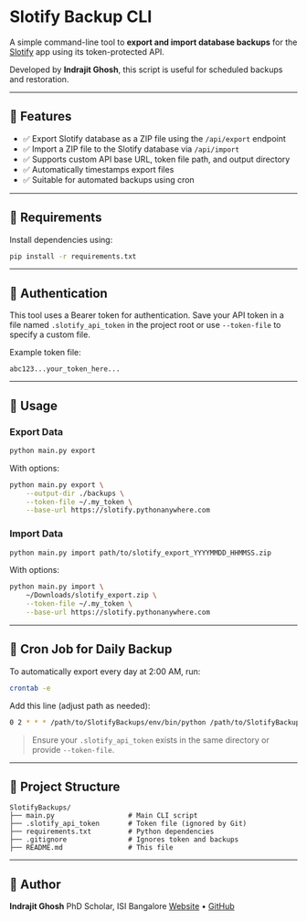 # Slotify Backup CLI

A simple command-line tool to **export and import database backups** for the [Slotify](https://slotify.pythonanywhere.com) app using its token-protected API.

Developed by **Indrajit Ghosh**, this script is useful for scheduled backups and restoration.

---

## 🌟 Features

- ✅ Export Slotify database as a ZIP file using the `/api/export` endpoint
- ✅ Import a ZIP file to the Slotify database via `/api/import`
- ✅ Supports custom API base URL, token file path, and output directory
- ✅ Automatically timestamps export files
- ✅ Suitable for automated backups using cron

---

## 🔧 Requirements

Install dependencies using:

```bash
pip install -r requirements.txt
````

---

## 🔐 Authentication

This tool uses a Bearer token for authentication.
Save your API token in a file named `.slotify_api_token` in the project root or use `--token-file` to specify a custom file.

Example token file:

```
abc123...your_token_here...
```

---

## 🚀 Usage

### Export Data

```bash
python main.py export
```

With options:

```bash
python main.py export \
    --output-dir ./backups \
    --token-file ~/.my_token \
    --base-url https://slotify.pythonanywhere.com
```

### Import Data

```bash
python main.py import path/to/slotify_export_YYYYMMDD_HHMMSS.zip
```

With options:

```bash
python main.py import \
    ~/Downloads/slotify_export.zip \
    --token-file ~/.my_token \
    --base-url https://slotify.pythonanywhere.com
```

---

## 📅 Cron Job for Daily Backup

To automatically export every day at 2:00 AM, run:

```bash
crontab -e
```

Add this line (adjust path as needed):

```bash
0 2 * * * /path/to/SlotifyBackups/env/bin/python /path/to/SlotifyBackups/main.py export >> /path/to/SlotifyBackups/cron.log 2>&1
```

> Ensure your `.slotify_api_token` exists in the same directory or provide `--token-file`.

---

## 📁 Project Structure

```
SlotifyBackups/
├── main.py                  # Main CLI script
├── .slotify_api_token       # Token file (ignored by Git)
├── requirements.txt         # Python dependencies
├── .gitignore               # Ignores token and backups
├── README.md                # This file
```

---

## 🙋 Author

**Indrajit Ghosh**
PhD Scholar, ISI Bangalore
[Website](https://indrajitghosh.onrender.com/) • [GitHub](https://github.com/indrajit912)
